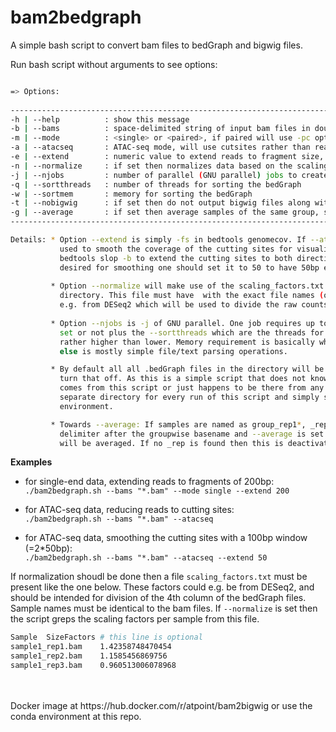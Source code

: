 # bam2bedgraph

A simple bash script to convert bam files to bedGraph and bigwig files.  

Run bash script without arguments to see options:

```bash

=> Options:
   
------------------------------------------------------------------------------------------------------------------
-h | --help          : show this message                                                           {}
-b | --bams          : space-delimited string of input bam files in double quotes or *.bam         {}
-m | --mode          : <single> or <paired>, if paired will use -pc option in bedtools genomecov   {}
-a | --atacseq       : ATAC-seq mode, will use cutsites rather than reads                          {FALSE}
-e | --extend        : numeric value to extend reads to fragment size, see details                 {0}
-n | --normalize     : if set then normalizes data based on the scaling_factors.txt file           {FALSE}
-j | --njobs         : number of parallel (GNU parallel) jobs to create bedGraphs, see details.    {1}
-q | --sortthreads   : number of threads for sorting the bedGraph                                  {1}
-w | --sortmem       : memory for sorting the bedGraph                                             {1G}
-t | --nobigwig      : if set then do not output bigwig files along with the bedGraphs             {FALSE}
-g | --average       : if set then average samples of the same group, see details                  {FALSE}
------------------------------------------------------------------------------------------------------------------

Details: * Option --extend is simply -fs in bedtools genomecov. If --atacseq is set then this can be
           used to smooth the coverage of the cutting sites for visualization. It will then use
           bedtools slop -b to extend the cutting sites to both directions, so if a 100bp window is
           desired for smoothing one should set it to 50 to have 50bp extension to each direction.
           
         * Option --normalize will make use of the scaling_factors.txt file which must be present in the same 
           directory. This file must have  with the exact file names (of the bam files) and  a scaling factor, 
           e.g. from DESeq2 which will be used to divide the raw counts (so 4th column of bedGraph file) by.
           
         * Option --njobs is -j of GNU parallel. One job requires up to 5 threads depending on whether --atacseq is 
           set or not plus the --sortthreads which are the threads for sorting the bedGraphs so be sure to set this 
           rather higher than lower. Memory requirement is basically what the sort (--sortmem) needs, everything +
           else is mostly simple file/text parsing operations.

         * By default all all .bedGraph files in the directory will be also written to bigwig. Set --nobigwig to 
           turn that off. As this is a simple script that does not know whether a bedGraph that is in the directory 
           comes from this script or just happens to be there from any other process it is recommended to make a 
           separate directory for every run of this script and simply symlink the bam files into it to have a clean 
           environment.

         * Towards --average: If samples are named as group_rep1*, _rep2*, rep3* etc so using '_rep' as first 
           delimiter after the groupwise basename and --average is set then all bedGraph files of that group 
           will be averaged. If no _rep is found then this is deactivated regardless whether it is set or not.

```           

**Examples**

- for single-end data, extending reads to fragments of 200bp:  
  `./bam2bedgraph.sh --bams "*.bam" --mode single --extend 200`
  
- for ATAC-seq data, reducing reads to cutting sites:  
  `./bam2bedgraph.sh --bams "*.bam" --atacseq` 
  
- for ATAC-seq data, smoothing the cutting sites with a 100bp window (=2*50bp):  
  `./bam2bedgraph.sh --bams "*.bam" --atacseq --extend 50` 
  
If normalization shoudl be done then a file `scaling_factors.txt` must be present like the one below.
These factors could e.g. be from DESeq2, and should be intended for division of the 4th column of the bedGraph files.
Sample names must be identical to the bam files. If `--normalize` is set then the script greps the scaling factors per sample
from this file.

```bash
Sample	SizeFactors # this line is optional
sample1_rep1.bam	1.42358748470454
sample1_rep2.bam	1.1585456869756
sample1_rep3.bam	0.960513006078968
```

<br>
<br>
Docker image at https://hub.docker.com/r/atpoint/bam2bigwig or use the conda environment at this repo.
